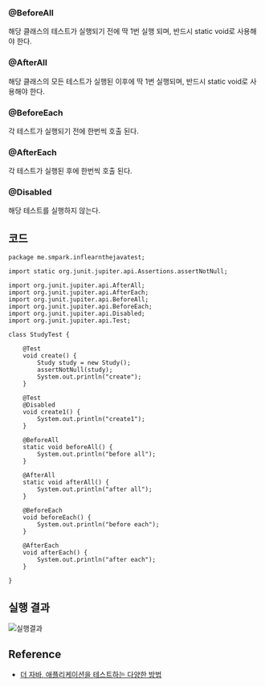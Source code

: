 ### \@BeforeAll
해당 클래스의 테스트가 실행되기 전에 딱 1번 실행 되며, 반드시 static void로 사용해야 한다. 

### \@AfterAll
해당 클래스의 모든 테스트가 실행된 이후에 딱 1번 실행되며, 반드시 static void로 사용해야 한다.

### \@BeforeEach
각 테스트가 실행되기 전에 한번씩 호출 된다.

### \@AfterEach
각 테스트가 실행된 후에 한번씩 호출 된다.

### \@Disabled
해당 테스트를 실행하지 않는다.

## 코드
```
package me.smpark.inflearnthejavatest;

import static org.junit.jupiter.api.Assertions.assertNotNull;

import org.junit.jupiter.api.AfterAll;
import org.junit.jupiter.api.AfterEach;
import org.junit.jupiter.api.BeforeAll;
import org.junit.jupiter.api.BeforeEach;
import org.junit.jupiter.api.Disabled;
import org.junit.jupiter.api.Test;

class StudyTest {

	@Test
	void create() {
		Study study = new Study();
		assertNotNull(study);
		System.out.println("create");
	}
	
	@Test
	@Disabled
	void create1() {
		System.out.println("create1");
	}
	
	@BeforeAll
	static void beforeAll() {
		System.out.println("before all");
	}
	
	@AfterAll
	static void afterAll() {
		System.out.println("after all");
	}
	
	@BeforeEach
	void beforeEach() {
		System.out.println("before each");
	}
	
	@AfterEach
	void afterEach() {
		System.out.println("after each");
	}
	
}
```

## 실행 결과
![실행결과](https://raw.githubusercontent.com/smpark1020/tistory-smpark1020/master/images/%5BJUnit5%5D%20%EA%B8%B0%EB%B3%B8%20%EC%95%A0%EB%85%B8%ED%85%8C%EC%9D%B4%EC%85%98/1.PNG)

## Reference
* [더 자바, 애플리케이션을 테스트하는 다양한 방법](https://www.inflearn.com/course/%EA%B0%9C%EB%B0%9C%EC%9E%90-%EC%9D%B8%ED%84%B0%EB%B7%B0?inst=9746dbc4)